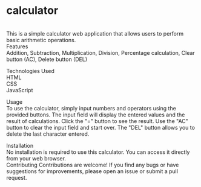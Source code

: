 # calculator
<br>
This is a simple calculator web application that allows users to perform basic arithmetic operations.
<br>
Features<br>
Addition,
Subtraction,
Multiplication,
Division,
Percentage calculation,
Clear button (AC),
Delete button (DEL)
<br>

Technologies Used
<br>
HTML<br>
CSS<br>
JavaScript
<br>

Usage<br>
To use the calculator, simply input numbers and operators using the provided buttons. The input field will display the entered values and the result of calculations. Click the "=" button to see the result. Use the "AC" button to clear the input field and start over. The "DEL" button allows you to delete the last character entered.
<br>

Installation<br>
No installation is required to use this calculator. You can access it directly from your web browser.
<br>
Contributing
Contributions are welcome! If you find any bugs or have suggestions for improvements, please open an issue or submit a pull request.
